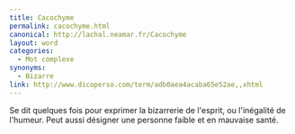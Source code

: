 ```yaml
---
title: Cacochyme
permalink: cacochyme.html
canonical: http://lachal.neamar.fr/Cacochyme
layout: word
categories:
  - Mot complexe
synonyms:
  - Bizarre
link: http://www.dicoperso.com/term/adb0aea4acaba65e52ae,,xhtml
---
```


Se dit quelques fois pour exprimer la bizarrerie de l'esprit, ou l'inégalité de l'humeur. Peut aussi désigner une personne faible et en mauvaise santé.

